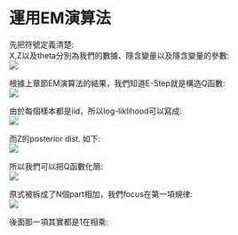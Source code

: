 # 運用EM演算法
先把符號定義清楚:  
X,Z以及theta分別為我們的數據、隱含變量以及隱含變量的參數:  
<img src="https://latex.codecogs.com/png.image?\inline&space;\dpi{110}\\X=(x_1,&space;x_2,&space;...,&space;x_N)&space;\\Z=(z_1,&space;z_2,&space;...,&space;z_N)&space;\\&space;\theta=(p,&space;\mu&space;,&space;\Sigma&space;)&space;\\\\p=(p_1,&space;p_2,&space;...,&space;p_k)\\\mu&space;=&space;(u_1,&space;u_2,&space;...,&space;u_k)\\\Sigma&space;=&space;(\Sigma_1,&space;\Sigma_2,&space;...,&space;\Sigma_k)&space;&space;" />

根據上章節EM演算法的結果，我們知道E-Step就是構造Q函數:  
<img src="https://latex.codecogs.com/png.image?\inline&space;\dpi{110}Q(\theta&space;,&space;\hat{\theta^{(t)}})=E_{Z|X,\theta^{(i)}}[logP(X,Z|\theta)]"  />

由於每個樣本都是iid，所以log-liklihood可以寫成:  
<img src="https://latex.codecogs.com/png.image?\inline&space;\dpi{110}logP(X,Z|\theta&space;)=log(\prod_{i=1}^{N}P(x_i,&space;z_i|\theta))=\sum_{i=1}^{N}logP(x_i,&space;z_i|\theta)" />  

而Z的posterior dist. 如下:  
<img src="https://latex.codecogs.com/png.image?\inline&space;\dpi{110}P(Z|X,\theta^{(t)})=\prod_{i=1}^{N}P(z_i|x_i,\theta^{(t)})" />  

所以我們可以把Q函數化簡:  
<img src="https://latex.codecogs.com/png.image?\inline&space;\dpi{110}\sum_{Z}\left&space;[&space;\left&space;(&space;\sum_{i=1}^{N}logP(x_i,z_i|\theta)&space;\right&space;)P(Z|X,\theta^{(t)})&space;\right&space;]&space;\\=&space;\sum_{Z}[logP(x_1,z_1|\theta)P(Z|X,\theta^{(t)}|)&plus;...&plus;logP(x_N,z_N|\theta)P(Z|X,\theta^{(t)}|)]" />

原式被拆成了N個part相加，我們focus在第一項規律:  
<img src="https://latex.codecogs.com/png.image?\inline&space;\dpi{110}\sum_{Z}\left&space;(&space;logP(x_1,z_1|\theta&space;)P(Z|X,\theta^{(t)})&space;\right)&space;\\=&space;\sum_{z_1...z_N}\left&space;(&space;logP(x_1,z_1|\theta&space;)\prod_{i=1}^{N}P(z_i|x_i,&space;\theta^{(t)})&space;\right)\\=&space;\sum_{z_1...z_N}&space;logP(x_1,z_1|\theta&space;)P(z_1|x_1,&space;\theta^{(t)})\left&space;(&space;\prod_{i=2}^{N}P(z_i|x_i,&space;\theta^{(t)})&space;\right&space;)\\=&space;\sum_{z_1}\sum_{z_2...z_N}&space;logP(x_1,z_1|\theta&space;)P(z_1|x_1,&space;\theta^{(t)})\left&space;(&space;\prod_{i=2}^{N}P(z_i|x_i,&space;\theta^{(t)})&space;\right&space;)\\=&space;\sum_{z_1}&space;logP(x_1,z_1|\theta&space;)P(z_1|x_1,&space;\theta^{(t)})&space;*&space;\sum_{z_2...z_N}\left&space;(&space;\prod_{i=2}^{N}P(z_i|x_i,&space;\theta^{(t)})&space;\right&space;)" />  

後面那一項其實都是1在相乘:  
